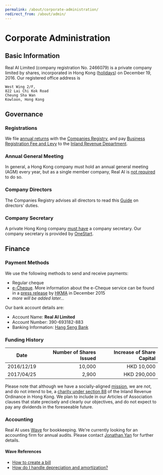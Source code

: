 ```yaml
---
permalink: /about/corporate-administration/
redirect_from: /about/admin/
---
```

# Corporate Administration

## Basic Information

Real AI Limited (company registration No. 2466079) is a private company limited by shares, incorporated in Hong Kong ([holidays](https://www.gov.hk/en/about/abouthk/holiday/)) on December 19, 2016. Our registered office address is

```
West Wing 2/F,
822 Lai Chi Kok Road
Cheung Sha Wan
Kowloon, Hong Kong
```

## Governance

### Registrations

We file [annual returns](http://www.cr.gov.hk/en/compliance/PrivateCompany.htm) with the [Companies Registry](http://www.cr.gov.hk/en/home/index.htm), and pay [Business Registration Fee and Levy](http://www.ird.gov.hk/eng/pdf/brfee_table.pdf) to the [Inland Revenue Department](http://www.ird.gov.hk/eng/welcome.htm).

### Annual General Meeting

In general, a Hong Kong company must hold an annual general meeting (AGM) every year, but as a single member company, Real AI is [not required](http://www.cr.gov.hk/en/companies_ordinance/faq_meet-res-co-record.htm#03) to do so.

### Company Directors

The Companies Registry advises all directors to read this [Guide](http://www.cr.gov.hk/en/publications/docs/director_guide-e.pdf) on directors' duties.

### Company Secretary

A private Hong Kong company [must have](http://www.cr.gov.hk/en/faq/faq01.htm#022) a company secretary. Our company secretary is provided by [OneStart](http://www.onestartoffices.com/).

## Finance 

### Payment Methods

We use the following methods to send and receive payments:

* Regular cheque
* [e-Cheque](https://bank.hangseng.com/1/2/e-services/e-Cheque). More information about the e-Cheque service can be found in a [press release](http://www.hkma.gov.hk/eng/key-information/press-releases/2015/20151211-4.shtml) by [HKMA](http://www.hkma.gov.hk/eng/index.shtml) in December 2015
* *more will be added later...*

Our bank account details are:

* Account Name: **Real AI Limited**
* Account Number: 390-693182-883
* Banking Information: [Hang Seng Bank](https://bank.hangseng.com/1/2/business/bank-accounts/integrated-business-solutions/faq#12)

### Funding History

| Date       | Number of Shares Issued | Increase of Share Capital |
| ---------- | -----------------------:| -------------------------:|
| 2016/12/19 |                  10,000 |                HKD 10,000 |
| 2017/04/25 |                   2,900 |               HKD 290,000 |

Please note that although we have a socially-aligned [mission](http://realai.org/about/#mission), we are *not*, and do not intend to be, a [charity under section 88](http://www.ird.gov.hk/eng/tax/ach_tgc.htm) of the Inland Revenue Ordinance in Hong Kong. We plan to include in our Articles of Association clauses that state precisely and clearly our objectives, and do not expect to pay any dividends in the foreseeable future.

### Accounting

Real AI uses [Wave](https://www.waveapps.com/) for bookkeeping. We're currently looking for an accounting firm for annual audits. Please contact [Jonathan Yan](mailto:jyan@realai.org) for further details.

#### Wave References

* [How to create a bill](https://support.waveapps.com/hc/en-us/articles/208622026)
* [How do I handle depreciation and amortization?](https://support.waveapps.com/hc/en-us/articles/208623506)

